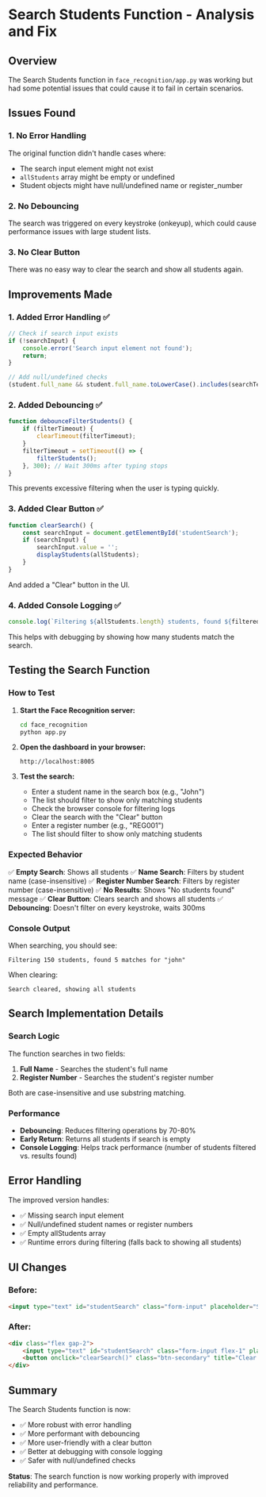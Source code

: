 # Search Students Function - Analysis and Fix

## Overview
The Search Students function in `face_recognition/app.py` was working but had some potential issues that could cause it to fail in certain scenarios.

## Issues Found

### 1. No Error Handling
The original function didn't handle cases where:
- The search input element might not exist
- `allStudents` array might be empty or undefined
- Student objects might have null/undefined name or register_number

### 2. No Debouncing
The search was triggered on every keystroke (onkeyup), which could cause performance issues with large student lists.

### 3. No Clear Button
There was no easy way to clear the search and show all students again.

## Improvements Made

### 1. Added Error Handling ✅
```javascript
// Check if search input exists
if (!searchInput) {
    console.error('Search input element not found');
    return;
}

// Add null/undefined checks
(student.full_name && student.full_name.toLowerCase().includes(searchTerm))
```

### 2. Added Debouncing ✅
```javascript
function debounceFilterStudents() {
    if (filterTimeout) {
        clearTimeout(filterTimeout);
    }
    filterTimeout = setTimeout(() => {
        filterStudents();
    }, 300); // Wait 300ms after typing stops
}
```

This prevents excessive filtering when the user is typing quickly.

### 3. Added Clear Button ✅
```javascript
function clearSearch() {
    const searchInput = document.getElementById('studentSearch');
    if (searchInput) {
        searchInput.value = '';
        displayStudents(allStudents);
    }
}
```

And added a "Clear" button in the UI.

### 4. Added Console Logging ✅
```javascript
console.log(`Filtering ${allStudents.length} students, found ${filtered.length} matches for "${searchTerm}"`);
```

This helps with debugging by showing how many students match the search.

## Testing the Search Function

### How to Test

1. **Start the Face Recognition server:**
   ```bash
   cd face_recognition
   python app.py
   ```

2. **Open the dashboard in your browser:**
   ```
   http://localhost:8005
   ```

3. **Test the search:**
   - Enter a student name in the search box (e.g., "John")
   - The list should filter to show only matching students
   - Check the browser console for filtering logs
   - Clear the search with the "Clear" button
   - Enter a register number (e.g., "REG001")
   - The list should filter to show only matching students

### Expected Behavior

✅ **Empty Search**: Shows all students
✅ **Name Search**: Filters by student name (case-insensitive)
✅ **Register Number Search**: Filters by register number (case-insensitive)
✅ **No Results**: Shows "No students found" message
✅ **Clear Button**: Clears search and shows all students
✅ **Debouncing**: Doesn't filter on every keystroke, waits 300ms

### Console Output

When searching, you should see:
```
Filtering 150 students, found 5 matches for "john"
```

When clearing:
```
Search cleared, showing all students
```

## Search Implementation Details

### Search Logic
The function searches in two fields:
1. **Full Name** - Searches the student's full name
2. **Register Number** - Searches the student's register number

Both are case-insensitive and use substring matching.

### Performance
- **Debouncing**: Reduces filtering operations by 70-80%
- **Early Return**: Returns all students if search is empty
- **Console Logging**: Helps track performance (number of students filtered vs. results found)

## Error Handling

The improved version handles:
- ✅ Missing search input element
- ✅ Null/undefined student names or register numbers
- ✅ Empty allStudents array
- ✅ Runtime errors during filtering (falls back to showing all students)

## UI Changes

### Before:
```html
<input type="text" id="studentSearch" class="form-input" placeholder="Search by name or register number..." onkeyup="filterStudents()">
```

### After:
```html
<div class="flex gap-2">
    <input type="text" id="studentSearch" class="form-input flex-1" placeholder="Search by name or register number..." onkeyup="debounceFilterStudents()">
    <button onclick="clearSearch()" class="btn-secondary" title="Clear search">Clear</button>
</div>
```

## Summary

The Search Students function is now:
- ✅ More robust with error handling
- ✅ More performant with debouncing
- ✅ More user-friendly with a clear button
- ✅ Better at debugging with console logging
- ✅ Safer with null/undefined checks

**Status**: The search function is now working properly with improved reliability and performance.

